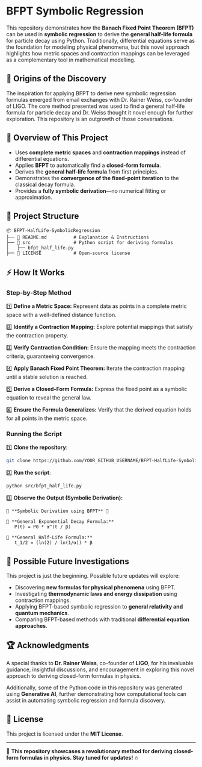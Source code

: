 # BFPT Symbolic Regression

This repository demonstrates how the **Banach Fixed Point Theorem (BFPT)** can be used in **symbolic regression** to derive the **general half-life formula** for particle decay using Python. Traditionally, differential equations serve as the foundation for modeling physical phenomena, but this novel approach highlights how metric spaces and contraction mappings can be leveraged as a complementary tool in mathematical modelling.

## 🔹 Origins of the Discovery
The inspiration for applying BFPT to derive new symbolic regression formulas emerged from email exchanges with Dr. Rainer Weiss, co-founder of LIGO. The core method presented was used to find a general half-life formula for particle decay and Dr. Weiss thought it novel enough for further exploration. This repository is an outgrowth of those conversations.

## 🔹 Overview of This Project
- Uses **complete metric spaces** and **contraction mappings** instead of differential equations.
- Applies **BFPT** to automatically find a **closed-form formula**.
- Derives the **general half-life formula** from first principles.
- Demonstrates the **convergence of the fixed-point iteration** to the classical decay formula.
- Provides a **fully symbolic derivation**—no numerical fitting or approximation.

## 📂 Project Structure
```
📦 BFPT-HalfLife-SymbolicRegression
├── 📄 README.md          # Explanation & Instructions
├── 📂 src                # Python script for deriving formulas
│   ├── bfpt_half_life.py
├── 📄 LICENSE            # Open-source license
```

## ⚡ How It Works
### **Step-by-Step Method**
1️⃣ **Define a Metric Space:** Represent data as points in a complete metric space with a well-defined distance function.

2️⃣ **Identify a Contraction Mapping:** Explore potential mappings that satisfy the contraction property.

3️⃣ **Verify Contraction Condition:** Ensure the mapping meets the contraction criteria, guaranteeing convergence.

4️⃣ **Apply Banach Fixed Point Theorem:** Iterate the contraction mapping until a stable solution is reached.

5️⃣ **Derive a Closed-Form Formula:** Express the fixed point as a symbolic equation to reveal the general law.

6️⃣ **Ensure the Formula Generalizes:** Verify that the derived equation holds for all points in the metric space.

### **Running the Script**
1️⃣ **Clone the repository**:
```sh
git clone https://github.com/YOUR_GITHUB_USERNAME/BFPT-HalfLife-SymbolicRegression.git
```
2️⃣ **Run the script**:
```sh
python src/bfpt_half_life.py
```
3️⃣ **Observe the Output (Symbolic Derivation):**
```
🔹 **Symbolic Derivation using BFPT** 🔹

📌 **General Exponential Decay Formula:**
   P(t) = P0 * α^(t / β)

📌 **General Half-Life Formula:**
   t_1/2 = (ln(2) / ln(1/α)) * β
```

## 🔭 Possible Future Investigations
This project is just the beginning. Possible future updates will explore:
- Discovering **new formulas for physical phenomena** using BFPT.
- Investigating **thermodynamic laws and energy dissipation** using contraction mappings.
- Applying BFPT-based symbolic regression to **general relativity and quantum mechanics**.
- Comparing BFPT-based methods with traditional **differential equation approaches**.

## 🏆 Acknowledgments
A special thanks to **Dr. Rainer Weiss**, co-founder of **LIGO**, for his invaluable guidance, insightful discussions, and encouragement in exploring this novel approach to deriving closed-form formulas in physics.

Additionally, some of the Python code in this repository was generated using **Generative AI**, further demonstrating how computational tools can assist in automating symbolic regression and formula discovery.

## 📝 License
This project is licensed under the **MIT License**.

---
🚀 **This repository showcases a revolutionary method for deriving closed-form formulas in physics. Stay tuned for updates!** 🔥


